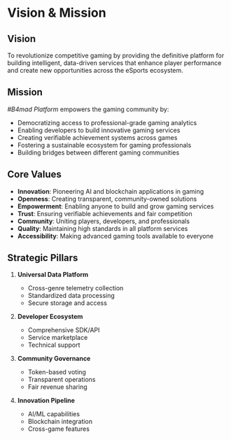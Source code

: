 # Vision & Mission

## Vision
To revolutionize competitive gaming by providing the definitive platform for building intelligent, data-driven services that enhance player performance and create new opportunities across the eSports ecosystem.

## Mission
*#B4mad Platform* empowers the gaming community by:
- Democratizing access to professional-grade gaming analytics
- Enabling developers to build innovative gaming services
- Creating verifiable achievement systems across games
- Fostering a sustainable ecosystem for gaming professionals
- Building bridges between different gaming communities

## Core Values
- **Innovation**: Pioneering AI and blockchain applications in gaming
- **Openness**: Creating transparent, community-owned solutions
- **Empowerment**: Enabling anyone to build and grow gaming services
- **Trust**: Ensuring verifiable achievements and fair competition
- **Community**: Uniting players, developers, and professionals
- **Quality**: Maintaining high standards in all platform services
- **Accessibility**: Making advanced gaming tools available to everyone

## Strategic Pillars
1. **Universal Data Platform**
   - Cross-genre telemetry collection
   - Standardized data processing
   - Secure storage and access

2. **Developer Ecosystem**
   - Comprehensive SDK/API
   - Service marketplace
   - Technical support

3. **Community Governance**
   - Token-based voting
   - Transparent operations
   - Fair revenue sharing

4. **Innovation Pipeline**
   - AI/ML capabilities
   - Blockchain integration
   - Cross-game features
